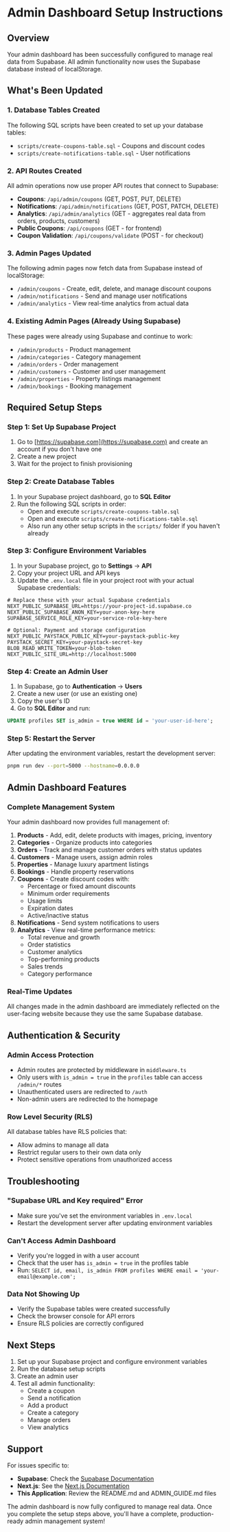 # Admin Dashboard Setup Instructions

## Overview
Your admin dashboard has been successfully configured to manage real data from Supabase. All admin functionality now uses the Supabase database instead of localStorage.

## What's Been Updated

### 1. Database Tables Created
The following SQL scripts have been created to set up your database tables:
- `scripts/create-coupons-table.sql` - Coupons and discount codes
- `scripts/create-notifications-table.sql` - User notifications

### 2. API Routes Created
All admin operations now use proper API routes that connect to Supabase:
- **Coupons**: `/api/admin/coupons` (GET, POST, PUT, DELETE)
- **Notifications**: `/api/admin/notifications` (GET, POST, PATCH, DELETE)
- **Analytics**: `/api/admin/analytics` (GET - aggregates real data from orders, products, customers)
- **Public Coupons**: `/api/coupons` (GET - for frontend)
- **Coupon Validation**: `/api/coupons/validate` (POST - for checkout)

### 3. Admin Pages Updated
The following admin pages now fetch data from Supabase instead of localStorage:
- `/admin/coupons` - Create, edit, delete, and manage discount coupons
- `/admin/notifications` - Send and manage user notifications
- `/admin/analytics` - View real-time analytics from actual data

### 4. Existing Admin Pages (Already Using Supabase)
These pages were already using Supabase and continue to work:
- `/admin/products` - Product management
- `/admin/categories` - Category management
- `/admin/orders` - Order management
- `/admin/customers` - Customer and user management
- `/admin/properties` - Property listings management
- `/admin/bookings` - Booking management

## Required Setup Steps

### Step 1: Set Up Supabase Project
1. Go to [https://supabase.com](https://supabase.com) and create an account if you don't have one
2. Create a new project
3. Wait for the project to finish provisioning

### Step 2: Create Database Tables
1. In your Supabase project dashboard, go to **SQL Editor**
2. Run the following SQL scripts in order:
   - Open and execute `scripts/create-coupons-table.sql`
   - Open and execute `scripts/create-notifications-table.sql`
   - Also run any other setup scripts in the `scripts/` folder if you haven't already

### Step 3: Configure Environment Variables
1. In your Supabase project, go to **Settings** → **API**
2. Copy your project URL and API keys
3. Update the `.env.local` file in your project root with your actual Supabase credentials:

```env
# Replace these with your actual Supabase credentials
NEXT_PUBLIC_SUPABASE_URL=https://your-project-id.supabase.co
NEXT_PUBLIC_SUPABASE_ANON_KEY=your-anon-key-here
SUPABASE_SERVICE_ROLE_KEY=your-service-role-key-here

# Optional: Payment and storage configuration
NEXT_PUBLIC_PAYSTACK_PUBLIC_KEY=your-paystack-public-key
PAYSTACK_SECRET_KEY=your-paystack-secret-key
BLOB_READ_WRITE_TOKEN=your-blob-token
NEXT_PUBLIC_SITE_URL=http://localhost:5000
```

### Step 4: Create an Admin User
1. In Supabase, go to **Authentication** → **Users**
2. Create a new user (or use an existing one)
3. Copy the user's ID
4. Go to **SQL Editor** and run:
```sql
UPDATE profiles SET is_admin = true WHERE id = 'your-user-id-here';
```

### Step 5: Restart the Server
After updating the environment variables, restart the development server:
```bash
pnpm run dev --port=5000 --hostname=0.0.0.0
```

## Admin Dashboard Features

### Complete Management System
Your admin dashboard now provides full management of:

1. **Products** - Add, edit, delete products with images, pricing, inventory
2. **Categories** - Organize products into categories
3. **Orders** - Track and manage customer orders with status updates
4. **Customers** - Manage users, assign admin roles
5. **Properties** - Manage luxury apartment listings
6. **Bookings** - Handle property reservations
7. **Coupons** - Create discount codes with:
   - Percentage or fixed amount discounts
   - Minimum order requirements
   - Usage limits
   - Expiration dates
   - Active/inactive status
8. **Notifications** - Send system notifications to users
9. **Analytics** - View real-time performance metrics:
   - Total revenue and growth
   - Order statistics
   - Customer analytics
   - Top-performing products
   - Sales trends
   - Category performance

### Real-Time Updates
All changes made in the admin dashboard are immediately reflected on the user-facing website because they use the same Supabase database.

## Authentication & Security

### Admin Access Protection
- Admin routes are protected by middleware in `middleware.ts`
- Only users with `is_admin = true` in the `profiles` table can access `/admin/*` routes
- Unauthenticated users are redirected to `/auth`
- Non-admin users are redirected to the homepage

### Row Level Security (RLS)
All database tables have RLS policies that:
- Allow admins to manage all data
- Restrict regular users to their own data only
- Protect sensitive operations from unauthorized access

## Troubleshooting

### "Supabase URL and Key required" Error
- Make sure you've set the environment variables in `.env.local`
- Restart the development server after updating environment variables

### Can't Access Admin Dashboard
- Verify you're logged in with a user account
- Check that the user has `is_admin = true` in the profiles table
- Run: `SELECT id, email, is_admin FROM profiles WHERE email = 'your-email@example.com';`

### Data Not Showing Up
- Verify the Supabase tables were created successfully
- Check the browser console for API errors
- Ensure RLS policies are correctly configured

## Next Steps

1. Set up your Supabase project and configure environment variables
2. Run the database setup scripts
3. Create an admin user
4. Test all admin functionality:
   - Create a coupon
   - Send a notification
   - Add a product
   - Create a category
   - Manage orders
   - View analytics

## Support

For issues specific to:
- **Supabase**: Check the [Supabase Documentation](https://supabase.com/docs)
- **Next.js**: See the [Next.js Documentation](https://nextjs.org/docs)
- **This Application**: Review the README.md and ADMIN_GUIDE.md files

The admin dashboard is now fully configured to manage real data. Once you complete the setup steps above, you'll have a complete, production-ready admin management system!
